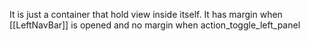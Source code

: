 It is just a container that hold view inside itself. 
It has margin when [[LeftNavBar]] is opened and no margin when action_toggle_left_panel 